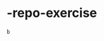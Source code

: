    # -repo-exercise   
  
      
   
     
     
    
         
     
               
   
    b  
           
    
     
    
   
